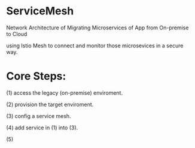 # ServiceMesh
Network Architecture of Migrating Microservices of App from On-premise to Cloud

using Istio Mesh to connect and monitor those microsevices in a secure way.

# Core Steps:

(1) access the legacy (on-premise) enviroment.

(2) provision the target enviroment.

(3) config a service mesh.

(4) add service in (1) into (3).

(5)
